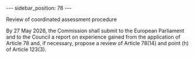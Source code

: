 
<meta data-rh="true" name="docsearch:language" content="en">
<meta data-rh="true" name="docsearch:version" content="current">
<meta data-rh="true" name="docsearch:docusaurus_tag" content="docs-default-current">
        ---
sidebar_position: 78
---
           <p class="stitle-article-norm">Review of coordinated assessment procedure</p>
   <p class="norm">By 27 May 2026, the Commission shall submit to the 
European Parliament and to the Council a report on experience gained 
from the application of Article&nbsp;78 and, if necessary, propose a 
review of Article&nbsp;78(14) and point&nbsp;(h) of Article&nbsp;123(3).</p>